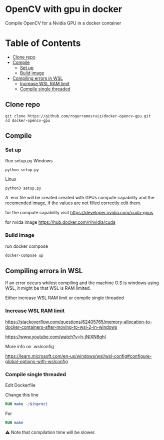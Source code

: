 # OpenCV with gpu in docker 

Compile OpenCV for a Nvidia GPU in a docker container

# Table of Contents

- [Clone repo](#clone-repo)
- [Compile](#compile)
  - [Set up](#set-up)
  - [Build image](#build-image)
- [Compiling errors in WSL](#compiling-errors-in-wsl)
  - [Increase WSL RAM limit](#increase-wsl-ram-limit)
  - [Compile single threaded](#compile-single-threaded)

## Clone repo
```
git clone https://github.com/rogerramosruiz/docker-opencv-gpu.git
cd docker-opencv-gpu
```

## Compile
### Set up
Run setup.py
Windows
```
python setup.py
```

Linux
```
python3 setup.py
```

A .env file will be created created with GPUs  compute capability and the recomended image, if the values are not filled correctly edit them.

for the compute capability visit https://developer.nvidia.com/cuda-gpus

for nvida image https://hub.docker.com/r/nvidia/cuda


### Build image
run docker compose

```bash
docker-compose up
```


## Compiling errors in WSL

If an error occurs whilest compiling and the machine O.S is windows using WSL, it might be that WSL is RAM limited.

Either increase WSL RAM limit or compile single threaded

### Increase WSL RAM limit

https://stackoverflow.com/questions/62405765/memory-allocation-to-docker-containers-after-moving-to-wsl-2-in-windows 

https://www.youtube.com/watch?v=h-jNlXN6qhI

More info on .wslconfig 

https://learn.microsoft.com/en-us/windows/wsl/wsl-config#configure-global-options-with-wslconfig

### Compile single threaded

Edit Dockerfile

Change this line   
```Dockerfile
RUN make -j$(nproc)
```
For
```Dockerfile
RUN make
```

⚠️ Note that compilation time will be slower.